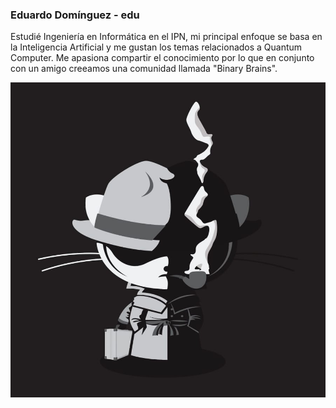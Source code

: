 ### Eduardo Domínguez - edu

Estudié Ingeniería en Informática en el IPN, mi principal enfoque se basa en la Inteligencia Artificial y me gustan los temas relacionados a Quantum Computer. Me apasiona compartir el conocimiento por lo que en conjunto con un amigo creeamos una comunidad llamada "Binary Brains".

![alt text](image-3.png)